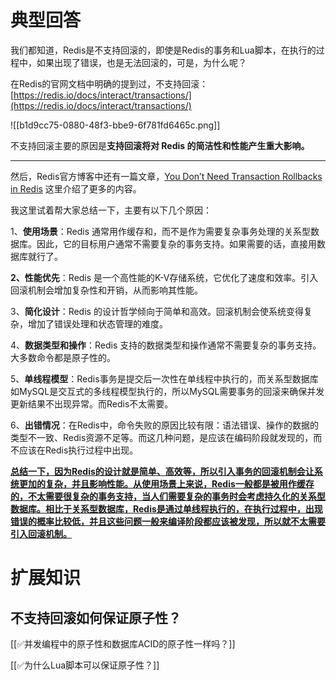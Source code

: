 # 典型回答


我们都知道，Redis是不支持回滚的，即使是Redis的事务和Lua脚本，在执行的过程中，如果出现了错误，也是无法回滚的，可是，为什么呢？



在Redis的官网文档中明确的提到过，不支持回滚：[https://redis.io/docs/interact/transactions/](https://redis.io/docs/interact/transactions/)

![[b1d9cc75-0880-48f3-bbe9-6f781fd6465c.png]]

不支持回滚主要的原因是**支持回滚将对 Redis 的简洁性和性能产生重大影响。**

****

然后，Redis官方博客中还有一篇文章，[You Don’t Need Transaction Rollbacks in Redis](https://redis.com/blog/you-dont-need-transaction-rollbacks-in-redis/) 这里介绍了更多的内容。



我这里试着帮大家总结一下，主要有以下几个原因：



1、**使用场景**：Redis 通常用作缓存和，而不是作为需要复杂事务处理的关系型数据库。因此，它的目标用户通常不需要复杂的事务支持。如果需要的话，直接用数据库就行了。

**2、性能优先**：Redis 是一个高性能的K-V存储系统，它优化了速度和效率。引入回滚机制会增加复杂性和开销，从而影响其性能。

3、**简化设计**：Redis 的设计哲学倾向于简单和高效。回滚机制会使系统变得复杂，增加了错误处理和状态管理的难度。

4、**数据类型和操作**：Redis 支持的数据类型和操作通常不需要复杂的事务支持。大多数命令都是原子性的。

5、**单线程模型**：Redis事务是提交后一次性在单线程中执行的，而关系型数据库如MySQL是交互式的多线程模型执行的，所以MySQL需要事务的回滚来确保并发更新结果不出现异常。而Redis不太需要。

6、**出错情况**：在Redis中，命令失败的原因比较有限：语法错误、操作的数据的类型不一致、Redis资源不足等。而这几种问题，是应该在编码阶段就发现的，而不应该在Redis执行过程中出现。





**<u>总结一下，因为Redis的设计就是简单、高效等，所以引入事务的回滚机制会让系统更加的复杂，并且影响性能。从使用场景上来说，Redis一般都是被用作缓存的，不太需要很复杂的事务支持，当人们需要复杂的事务时会考虑持久化的关系型数据库。相比于关系型数据库，Redis是通过单线程执行的，在执行过程中，出现错误的概率比较低，并且这些问题一般来编译阶段都应该被发现，所以就不太需要引入回滚机制。</u>**

**<u></u>**

**<u></u>**

# 扩展知识


## 不支持回滚如何保证原子性？


[[✅并发编程中的原子性和数据库ACID的原子性一样吗？]]



[[✅为什么Lua脚本可以保证原子性？]]

